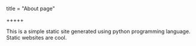 title = "About page"

+++++

This is a simple static site generated using python programming language. Static websites are cool.